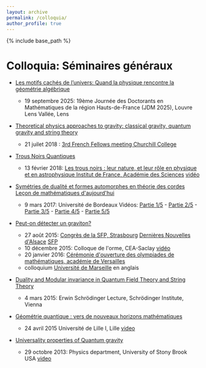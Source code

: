 ```yaml
---
layout: archive
permalink: /colloquia/
author_profile: true
---
```


{% include base_path %}


Colloquia: Séminaires généraux
===
* [Les motifs cachés de l’univers: 
Quand la physique rencontre la géométrie algébrique](/files/motif-Louvre-Lens-septembre2025.pdf)
	- 19 septembre 2025: 19ème Journée des Doctorants en Mathématiques de la région Hauts-de-France (JDM 2025), Louvre Lens Vallée, Lens

* [Theoretical physics approaches to gravity: classical gravity, quantum gravity and string theory](/files/gravity-churchill-21juillet2018.pdf)
     - 21 juilet 2018  : [3rd French Fellows meeting Churchill College](https://uk.ambafrance.org/Troisieme-reunion-des-French-Government-Fellows-du-Churchill-College-de)
* [Trous Noirs Quantiques](/files/vanhove-trousnoirs-13fevrier2018.pdf)
   - 13 février 2018: [Les trous noirs : leur nature, et leur rôle en physique et en astrophysique Institut de France, Académie des Sciences](http://www.academie-sciences.fr/fr/Colloques-conferences-et-debats/trous-noirs-nature-et-role.html)  [vidéo](http://public.weconext.eu/academie-sciences/2018-02-13/video_id_001/index.html)
* [Symétries de dualité et formes automorphes en théorie des cordes](https://www.math.u-bordeaux.fr/ED/ecole_doctorale/index.php?n=Formation.LeconsDeMath) [Leçon de mathématiques d'aujourd'hui](https://fr.wikipedia.org/wiki/Leçons_de_mathématiques_d'aujourd'hui)
   - 9 mars 2017:  Université de Bordeaux  Vidéos: [Partie 1/5](https://www.canal-u.tv/chaines/ed-miubordeaux/symetries-de-dualite-et-formes-automorphes-en-theorie-des-cordespartie-1) - [Partie 2/5](https://www.canal-u.tv/chaines/ed-miubordeaux/symetries-de-dualite-et-formes-automorphes-en-theorie-des-cordes-partie-2) -  [Partie 3/5](https://www.canal-u.tv/chaines/ed-miubordeaux/symetries-de-dualite-et-formes-automorphes-en-theorie-des-cordes-partie-3) -  [Partie 4/5](https://www.canal-u.tv/chaines/ed-miubordeaux/symetries-de-dualite-et-formes-automorphes-en-theorie-des-cordes-partie-4) -  [Partie 5/5](https://www.canal-u.tv/chaines/ed-miubordeaux/symetries-de-dualite-et-formes-automorphes-en-theorie-des-cordes-partie-5)
* [Peut-on détecter un graviton?](/files/colloque-orme-decembre2015.pdf)
   - 27 août  2015:  [Congrès de la SFP, Strasbourg](http://www.sfp2015.fr/) [Dernières Nouvelles d'Alsace](https://www.sfpnet.fr/le-congres-general-de-la-sfp-dans-dna) [SFP](https://www.sfpnet.fr/les-moments-forts-de-la-23-edition-du-congres-general-de-la-sfp)
  - 10 décembre 2015:  Colloque de l'orme, CEA-Saclay [vidéo](https://www.youtube.com/watch?v=hXaofOdeJ5E&feature=youtu.be)
  - 20 janvier 2016: [Cérémonie d'ouverture des olympiades de mathématiques, académie de Versailles](http://euler.ac-versailles.fr/)
  - colloquium [Université de Marseille](/files/colloquium-marseille-3mai2017.pdf) en anglais
* [Duality and Modular invariance in Quantum Field Theory and String Theory](/files/SchrodingerLectures-Vienna.pdf)
  - 4 mars 2015: Erwin Schrödinger Lecture, Schrödinger Institute, Vienna
* [Géométrie quantique : vers de nouveaux horizons mathématiques](/files/PhysiqueMathematiques.pdf)
  - 24 avril 2015 Université de Lille I, Lille [video](http://lille1tv.univ-lille1.fr/tags/video.aspx?id=de6c12f2-ba9b-430a-8b20-e22bc303a429)
* [Universality properties of Quantum gravity](/files/colloquium-StonyBrook-oct2013.pdf)
  - 29 octobre 2013: Physics department, University of Stony Brook USA [video](http://www.physics.sunysb.edu/Physics/movies/physics/vanhove_col102913_ref.mov)
